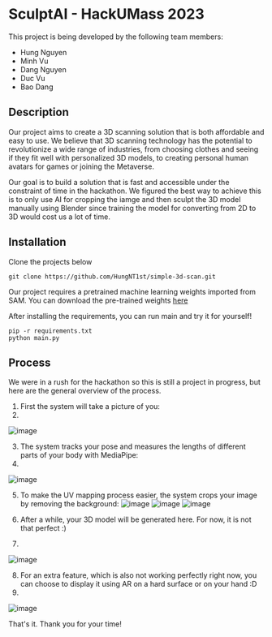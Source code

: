 # SculptAI - HackUMass 2023

This project is being developed by the following team members:

- Hung Nguyen
- Minh Vu
- Dang Nguyen
- Duc Vu
- Bao Dang

## Description

Our project aims to create a 3D scanning solution that is both affordable and easy to use. We believe that 3D scanning technology has the potential to revolutionize a wide range of industries, from choosing clothes and seeing if they fit well with personalized 3D models, to creating personal human avatars for games or joining the Metaverse.

Our goal is to build a solution that is fast and accessible under the constraint of time in the hackathon. We figured the best way to achieve this is to only use AI for cropping the iamge and then sculpt the 3D model manually using Blender since training the model for converting from 2D to 3D would cost us a lot of time.

## Installation

Clone the projects below
```
git clone https://github.com/HungNT1st/simple-3d-scan.git
```

Our project requires a pretrained machine learning weights imported from SAM. You can download the pre-trained weights [here](https://dl.fbaipublicfiles.com/segment_anything/sam_vit_h_4b8939.pth)

After installing the requirements, you can run main and try it for yourself!
```
pip -r requirements.txt
python main.py
```

## Process
We were in a rush for the hackathon so this is still a project in progress, but here are the general overview of the process.

1. First the system will take a picture of you:
2. 
![image](./textures/bao.jpg)

3. The system tracks your pose and measures the lengths of different parts of your body with MediaPipe:
4. 
![image](./clothes.png)

5. To make the UV mapping process easier, the system crops your image by removing the background:
![image](./clothes/k_front_body.jpg)
![image](./clothes/k_front_shirt.jpg)
![image](./clothes/k_front_jeans.jpg)

6. After a while, your 3D model will be generated here. For now, it is not that perfect \:)
7. 
![image](./images/3dmodel.png)

8. For an extra feature, which is also not working perfectly right now, you can choose to display it using AR on a hard surface or on your hand \:D
9. 
![image](./images/screenshot.png)

That's it. Thank you for your time!

